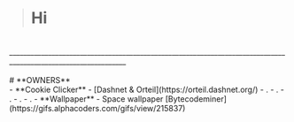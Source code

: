 > # **Hi**
<br>
_______________________________________________________________________________________________________________
<br><br>
# **OWNERS**
<br>
- **Cookie Clicker**
    - [Dashnet & Orteil](https://orteil.dashnet.org/) 
- . 
- .
- .
- .
- .
- **Wallpaper**
- Space wallpaper [Bytecodeminer](https://gifs.alphacoders.com/gifs/view/215837)

